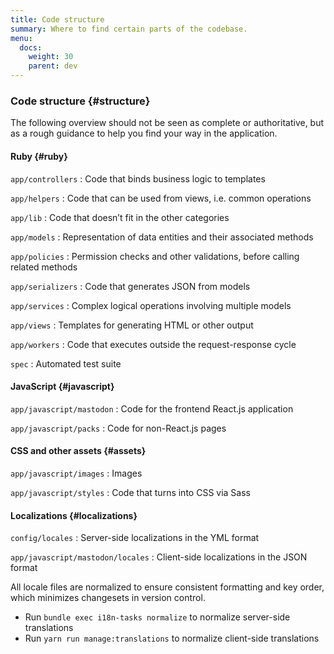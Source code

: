 ```yaml
---
title: Code structure
summary: Where to find certain parts of the codebase.
menu:
  docs:
    weight: 30
    parent: dev
---
```


### Code structure {#structure}

The following overview should not be seen as complete or authoritative, but as a rough guidance to help you find your way in the application.

#### Ruby {#ruby}

`app/controllers`
: Code that binds business logic to templates

`app/helpers`
: Code that can be used from views, i.e. common operations

`app/lib`
: Code that doesn’t fit in the other categories

`app/models`
: Representation of data entities and their associated methods

`app/policies`
: Permission checks and other validations, before calling related methods

`app/serializers`
: Code that generates JSON from models

`app/services`
: Complex logical operations involving multiple models

`app/views`
: Templates for generating HTML or other output

`app/workers`
: Code that executes outside the request-response cycle

`spec`
: Automated test suite

#### JavaScript {#javascript}

`app/javascript/mastodon`
: Code for the frontend React.js application

`app/javascript/packs`
: Code for non-React.js pages

#### CSS and other assets {#assets}

`app/javascript/images`
: Images

`app/javascript/styles`
: Code that turns into CSS via Sass

#### Localizations {#localizations}

`config/locales`
: Server-side localizations in the YML format

`app/javascript/mastodon/locales`
: Client-side localizations in the JSON format

All locale files are normalized to ensure consistent formatting and key order, which minimizes changesets in version control.

- Run `bundle exec i18n-tasks normalize` to normalize server-side translations
- Run `yarn run manage:translations` to normalize client-side translations

